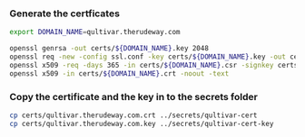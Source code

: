 ### Generate the certficates
```bash
export DOMAIN_NAME=qultivar.therudeway.com

openssl genrsa -out certs/${DOMAIN_NAME}.key 2048
openssl req -new -config ssl.conf -key certs/${DOMAIN_NAME}.key -out certs/${DOMAIN_NAME}.csr
openssl x509 -req -days 365 -in certs/${DOMAIN_NAME}.csr -signkey certs/${DOMAIN_NAME}.key -out certs/${DOMAIN_NAME}.crt
openssl x509 -in certs/${DOMAIN_NAME}.crt -noout -text
```

### Copy the certificate and the key in to the secrets folder
```bash
cp certs/qultivar.therudeway.com.crt ../secrets/qultivar-cert
cp certs/qultivar.therudeway.com.key ../secrets/qultivar-cert-key
```
